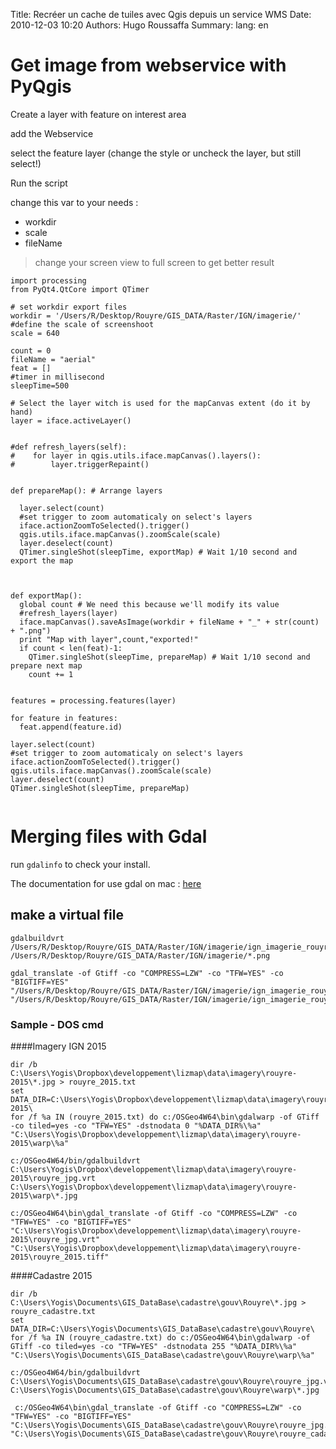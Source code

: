 Title: Recréer un cache de tuiles avec Qgis depuis un service WMS
Date: 2010-12-03 10:20
Authors: Hugo Roussaffa
Summary: 
lang: en

# Get image from webservice with PyQgis

Create a layer with feature on interest area

add the Webservice

select the feature layer (change the style or uncheck the layer, but still select!)

Run the script

change this var to your needs :

* workdir
* scale 
* fileName 

> change your screen view to full screen to get better result

~~~
import processing
from PyQt4.QtCore import QTimer

# set workdir export files
workdir = '/Users/R/Desktop/Rouyre/GIS_DATA/Raster/IGN/imagerie/'
#define the scale of screenshoot
scale = 640

count = 0
fileName = "aerial"
feat = []
#timer in millisecond
sleepTime=500

# Select the layer witch is used for the mapCanvas extent (do it by hand)
layer = iface.activeLayer()


#def refresh_layers(self):
#    for layer in qgis.utils.iface.mapCanvas().layers():
#        layer.triggerRepaint()


def prepareMap(): # Arrange layers
  
  layer.select(count) 
  #set trigger to zoom automaticaly on select's layers
  iface.actionZoomToSelected().trigger()
  qgis.utils.iface.mapCanvas().zoomScale(scale)
  layer.deselect(count)
  QTimer.singleShot(sleepTime, exportMap) # Wait 1/10 second and export the map



def exportMap():
  global count # We need this because we'll modify its value
  #refresh_layers(layer)
  iface.mapCanvas().saveAsImage(workdir + fileName + "_" + str(count) + ".png")
  print "Map with layer",count,"exported!"
  if count < len(feat)-1:
    QTimer.singleShot(sleepTime, prepareMap) # Wait 1/10 second and prepare next map
    count += 1


features = processing.features(layer)

for feature in features:
  feat.append(feature.id)

layer.select(count) 
#set trigger to zoom automaticaly on select's layers
iface.actionZoomToSelected().trigger()
qgis.utils.iface.mapCanvas().zoomScale(scale)
layer.deselect(count)
QTimer.singleShot(sleepTime, prepareMap)


~~~


# Merging files with Gdal

run `gdalinfo` to check your install.

The documentation for use gdal on mac : [here](https://sandbox.idre.ucla.edu/sandbox/general/how-to-install-and-run-gdal)


## make a virtual file

~~~
gdalbuildvrt /Users/R/Desktop/Rouyre/GIS_DATA/Raster/IGN/imagerie/ign_imagerie_rouyre.vrt /Users/R/Desktop/Rouyre/GIS_DATA/Raster/IGN/imagerie/*.png
~~~

~~~
gdal_translate -of Gtiff -co "COMPRESS=LZW" -co "TFW=YES" -co "BIGTIFF=YES" "/Users/R/Desktop/Rouyre/GIS_DATA/Raster/IGN/imagerie/ign_imagerie_rouyre.vrt" "/Users/R/Desktop/Rouyre/GIS_DATA/Raster/IGN/imagerie/ign_imagerie_rouyre.tiff"
~~~

### Sample - DOS cmd

####Imagery IGN 2015

~~~
dir /b C:\Users\Yogis\Dropbox\developpement\lizmap\data\imagery\rouyre-2015\*.jpg > rouyre_2015.txt
set DATA_DIR=C:\Users\Yogis\Dropbox\developpement\lizmap\data\imagery\rouyre-2015\
for /f %a IN (rouyre_2015.txt) do c:/OSGeo4W64\bin\gdalwarp -of GTiff -co tiled=yes -co "TFW=YES" -dstnodata 0 "%DATA_DIR%\%a" "C:\Users\Yogis\Dropbox\developpement\lizmap\data\imagery\rouyre-2015\warp\%a"
~~~

~~~
c:/OSGeo4W64/bin/gdalbuildvrt C:\Users\Yogis\Dropbox\developpement\lizmap\data\imagery\rouyre-2015\rouyre_jpg.vrt C:\Users\Yogis\Dropbox\developpement\lizmap\data\imagery\rouyre-2015\warp\*.jpg
~~~

~~~
c:/OSGeo4W64\bin\gdal_translate -of Gtiff -co "COMPRESS=LZW" -co "TFW=YES" -co "BIGTIFF=YES" "C:\Users\Yogis\Dropbox\developpement\lizmap\data\imagery\rouyre-2015\rouyre_jpg.vrt" "C:\Users\Yogis\Dropbox\developpement\lizmap\data\imagery\rouyre-2015\rouyre_2015.tiff"
~~~

####Cadastre 2015
~~~
dir /b C:\Users\Yogis\Documents\GIS_DataBase\cadastre\gouv\Rouyre\*.jpg > rouyre_cadastre.txt
set DATA_DIR=C:\Users\Yogis\Documents\GIS_DataBase\cadastre\gouv\Rouyre\
for /f %a IN (rouyre_cadastre.txt) do c:/OSGeo4W64\bin\gdalwarp -of GTiff -co tiled=yes -co "TFW=YES" -dstnodata 255 "%DATA_DIR%\%a" "C:\Users\Yogis\Documents\GIS_DataBase\cadastre\gouv\Rouyre\warp\%a"
~~~
~~~
c:/OSGeo4W64/bin/gdalbuildvrt C:\Users\Yogis\Documents\GIS_DataBase\cadastre\gouv\Rouyre\rouyre_jpg.vrt C:\Users\Yogis\Documents\GIS_DataBase\cadastre\gouv\Rouyre\warp\*.jpg
~~~

~~~
 c:/OSGeo4W64\bin\gdal_translate -of Gtiff -co "COMPRESS=LZW" -co "TFW=YES" -co "BIGTIFF=YES" "C:\Users\Yogis\Documents\GIS_DataBase\cadastre\gouv\Rouyre\rouyre_jpg.vrt" "C:\Users\Yogis\Documents\GIS_DataBase\cadastre\gouv\Rouyre\rouyre_cadastre.tiff"
~~~







